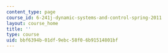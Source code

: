 ```yaml
---
content_type: page
course_id: 6-241j-dynamic-systems-and-control-spring-2011
layout: course_home
title: ''
type: course
uid: bbf6394b-01df-9ebc-58f0-6b91514801bf
---
```

